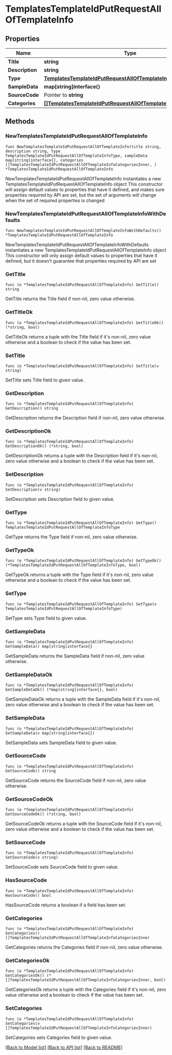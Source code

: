 # TemplatesTemplateIdPutRequestAllOfTemplateInfo

## Properties

Name | Type | Description | Notes
------------ | ------------- | ------------- | -------------
**Title** | **string** |  | 
**Description** | **string** |  | 
**Type** | [**TemplatesTemplateIdPutRequestAllOfTemplateInfoType**](TemplatesTemplateIdPutRequestAllOfTemplateInfoType.md) |  | 
**SampleData** | **map[string]interface{}** |  | 
**SourceCode** | Pointer to **string** |  | [optional] 
**Categories** | [**[]TemplatesTemplateIdPutRequestAllOfTemplateInfoCategoriesInner**](TemplatesTemplateIdPutRequestAllOfTemplateInfoCategoriesInner.md) |  | 

## Methods

### NewTemplatesTemplateIdPutRequestAllOfTemplateInfo

`func NewTemplatesTemplateIdPutRequestAllOfTemplateInfo(title string, description string, type_ TemplatesTemplateIdPutRequestAllOfTemplateInfoType, sampleData map[string]interface{}, categories []TemplatesTemplateIdPutRequestAllOfTemplateInfoCategoriesInner, ) *TemplatesTemplateIdPutRequestAllOfTemplateInfo`

NewTemplatesTemplateIdPutRequestAllOfTemplateInfo instantiates a new TemplatesTemplateIdPutRequestAllOfTemplateInfo object
This constructor will assign default values to properties that have it defined,
and makes sure properties required by API are set, but the set of arguments
will change when the set of required properties is changed

### NewTemplatesTemplateIdPutRequestAllOfTemplateInfoWithDefaults

`func NewTemplatesTemplateIdPutRequestAllOfTemplateInfoWithDefaults() *TemplatesTemplateIdPutRequestAllOfTemplateInfo`

NewTemplatesTemplateIdPutRequestAllOfTemplateInfoWithDefaults instantiates a new TemplatesTemplateIdPutRequestAllOfTemplateInfo object
This constructor will only assign default values to properties that have it defined,
but it doesn't guarantee that properties required by API are set

### GetTitle

`func (o *TemplatesTemplateIdPutRequestAllOfTemplateInfo) GetTitle() string`

GetTitle returns the Title field if non-nil, zero value otherwise.

### GetTitleOk

`func (o *TemplatesTemplateIdPutRequestAllOfTemplateInfo) GetTitleOk() (*string, bool)`

GetTitleOk returns a tuple with the Title field if it's non-nil, zero value otherwise
and a boolean to check if the value has been set.

### SetTitle

`func (o *TemplatesTemplateIdPutRequestAllOfTemplateInfo) SetTitle(v string)`

SetTitle sets Title field to given value.


### GetDescription

`func (o *TemplatesTemplateIdPutRequestAllOfTemplateInfo) GetDescription() string`

GetDescription returns the Description field if non-nil, zero value otherwise.

### GetDescriptionOk

`func (o *TemplatesTemplateIdPutRequestAllOfTemplateInfo) GetDescriptionOk() (*string, bool)`

GetDescriptionOk returns a tuple with the Description field if it's non-nil, zero value otherwise
and a boolean to check if the value has been set.

### SetDescription

`func (o *TemplatesTemplateIdPutRequestAllOfTemplateInfo) SetDescription(v string)`

SetDescription sets Description field to given value.


### GetType

`func (o *TemplatesTemplateIdPutRequestAllOfTemplateInfo) GetType() TemplatesTemplateIdPutRequestAllOfTemplateInfoType`

GetType returns the Type field if non-nil, zero value otherwise.

### GetTypeOk

`func (o *TemplatesTemplateIdPutRequestAllOfTemplateInfo) GetTypeOk() (*TemplatesTemplateIdPutRequestAllOfTemplateInfoType, bool)`

GetTypeOk returns a tuple with the Type field if it's non-nil, zero value otherwise
and a boolean to check if the value has been set.

### SetType

`func (o *TemplatesTemplateIdPutRequestAllOfTemplateInfo) SetType(v TemplatesTemplateIdPutRequestAllOfTemplateInfoType)`

SetType sets Type field to given value.


### GetSampleData

`func (o *TemplatesTemplateIdPutRequestAllOfTemplateInfo) GetSampleData() map[string]interface{}`

GetSampleData returns the SampleData field if non-nil, zero value otherwise.

### GetSampleDataOk

`func (o *TemplatesTemplateIdPutRequestAllOfTemplateInfo) GetSampleDataOk() (*map[string]interface{}, bool)`

GetSampleDataOk returns a tuple with the SampleData field if it's non-nil, zero value otherwise
and a boolean to check if the value has been set.

### SetSampleData

`func (o *TemplatesTemplateIdPutRequestAllOfTemplateInfo) SetSampleData(v map[string]interface{})`

SetSampleData sets SampleData field to given value.


### GetSourceCode

`func (o *TemplatesTemplateIdPutRequestAllOfTemplateInfo) GetSourceCode() string`

GetSourceCode returns the SourceCode field if non-nil, zero value otherwise.

### GetSourceCodeOk

`func (o *TemplatesTemplateIdPutRequestAllOfTemplateInfo) GetSourceCodeOk() (*string, bool)`

GetSourceCodeOk returns a tuple with the SourceCode field if it's non-nil, zero value otherwise
and a boolean to check if the value has been set.

### SetSourceCode

`func (o *TemplatesTemplateIdPutRequestAllOfTemplateInfo) SetSourceCode(v string)`

SetSourceCode sets SourceCode field to given value.

### HasSourceCode

`func (o *TemplatesTemplateIdPutRequestAllOfTemplateInfo) HasSourceCode() bool`

HasSourceCode returns a boolean if a field has been set.

### GetCategories

`func (o *TemplatesTemplateIdPutRequestAllOfTemplateInfo) GetCategories() []TemplatesTemplateIdPutRequestAllOfTemplateInfoCategoriesInner`

GetCategories returns the Categories field if non-nil, zero value otherwise.

### GetCategoriesOk

`func (o *TemplatesTemplateIdPutRequestAllOfTemplateInfo) GetCategoriesOk() (*[]TemplatesTemplateIdPutRequestAllOfTemplateInfoCategoriesInner, bool)`

GetCategoriesOk returns a tuple with the Categories field if it's non-nil, zero value otherwise
and a boolean to check if the value has been set.

### SetCategories

`func (o *TemplatesTemplateIdPutRequestAllOfTemplateInfo) SetCategories(v []TemplatesTemplateIdPutRequestAllOfTemplateInfoCategoriesInner)`

SetCategories sets Categories field to given value.



[[Back to Model list]](../README.md#documentation-for-models) [[Back to API list]](../README.md#documentation-for-api-endpoints) [[Back to README]](../README.md)


